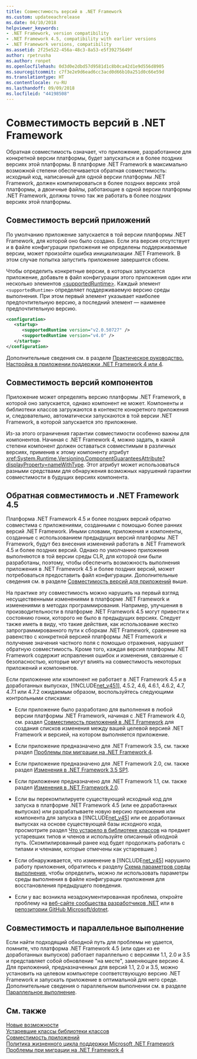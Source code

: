 ```yaml
---
title: Совместимость версий в .NET Framework
ms.custom: updateeachrelease
ms.date: 04/10/2018
helpviewer_keywords:
- .NET Framework, version compatibility
- .NET Framework 4.5, compatibility with earlier versions
- .NET Framework versions, compatibility
ms.assetid: 2f25e522-456a-48c3-8a53-e5f39275649f
author: rpetrusha
ms.author: ronpet
ms.openlocfilehash: 0d3d0e2dbd57d9581d1c8b0ca42d1e9d556d8905
ms.sourcegitcommit: c7f3e2e9d6ead6cc3acd0d66b10a251d0c66e59d
ms.translationtype: HT
ms.contentlocale: ru-RU
ms.lasthandoff: 09/09/2018
ms.locfileid: "44198508"
---
```

# <a name="version-compatibility-in-the-net-framework"></a>Совместимость версий в .NET Framework
Обратная совместимость означает, что приложение, разработанное для конкретной версии платформы, будет запускаться и в более поздних версиях этой платформы. В платформе .NET Framework в максимально возможной степени обеспечивается обратная совместимость: исходный код, написанный для одной версии платформы .NET Framework, должен компилироваться в более поздних версиях этой платформы, а двоичные файлы, работающие в одной версии платформы .NET Framework, должны точно так же работать в более поздних версиях этой платформы.  
  
<a name="Apps"></a>   
## <a name="version-compatibility-for-apps"></a>Совместимость версий приложений  
 По умолчанию приложение запускается в той версии платформы .NET Framework, для которой оно было создано. Если эта версия отсутствует и в файле конфигурации приложения не определены поддерживаемые версии, может произойти ошибка инициализации .NET Framework. В этом случае попытка запустить приложение завершится сбоем.  
  
 Чтобы определить конкретные версии, в которых запускается приложение, добавьте в файл конфигурации этого приложения один или несколько элементов [\<supportedRuntime>](../../../docs/framework/configure-apps/file-schema/startup/supportedruntime-element.md). Каждый элемент `<supportedRuntime>` определяет поддерживаемую версию среды выполнения. При этом первый элемент указывает наиболее предпочтительную версию, а последний элемент — наименее предпочтительную версию.  
  
```xml  
<configuration>  
   <startup>  
      <supportedRuntime version="v2.0.50727" />  
      <supportedRuntime version="v4.0" />  
   </startup>  
</configuration>  
```  
  
 Дополнительные сведения см. в разделе [Практическое руководство. Настройка в приложении поддержки .NET Framework 4 или 4](../../../docs/framework/migration-guide/how-to-configure-an-app-to-support-net-framework-4-or-4-5.md).  
  
## <a name="version-compatibility-for-components"></a>Совместимость версий компонентов  
 Приложение может определять версию платформы .NET Framework, в которой оно запускается, однако компонент не может. Компоненты и библиотеки классов загружаются в контексте конкретного приложения и, следовательно, автоматически запускаются в той версии .NET Framework, в которой запускается это приложение.  
  
 Из-за этого ограничения гарантии совместимости особенно важны для компонентов. Начиная с .NET Framework 4, можно задать, в какой степени компонент должен оставаться совместимым в различных версиях, применив к этому компоненту атрибут <xref:System.Runtime.Versioning.ComponentGuaranteesAttribute?displayProperty=nameWithType>. Этот атрибут может использоваться разными средствами для обнаружения возможных нарушений гарантии совместимости в будущих версиях компонента.  
  
## <a name="backward-compatibility-and-the-net-framework-45"></a>Обратная совместимость и .NET Framework 4.5  
 Платформа .NET Framework 4.5 и более поздних версий обратно совместима с приложениями, созданными с помощью более ранних версий .NET Framework. Иными словами, приложения и компоненты, созданные с использованием предыдущих версий платформы .NET Framework, будут без внесения изменений работать в .NET Framework 4.5 и более поздних версий. Однако по умолчанию приложения выполняются в той версии среды CLR, для которой они были разработаны, поэтому, чтобы обеспечить возможность выполнения приложения в .NET Framework 4.5 и более поздних версий, может потребоваться предоставить файл конфигурации. Дополнительные сведения см. в разделе [Совместимость версий для приложений](#Apps) выше.  
  
 На практике эту совместимость можно нарушить на первый взгляд несущественными изменениями в платформе .NET Framework и изменениями в методах программирования. Например, улучшения в производительности в платформе .NET Framework 4.5 могут привести к состоянию гонки, которого не было в предыдущих версиях. Следует также иметь в виду, что такие действия, как использование жестко запрограммированного пути к сборкам .NET Framework, сравнение на равенство с конкретной версией платформы .NET Framework и получение значения частного поля с помощью отражения, нарушают обратную совместимость. Кроме того, каждая версия платформы .NET Framework содержит исправления ошибок и изменения, связанные с безопасностью, которые могут влиять на совместимость некоторых приложений и компонентов.  
  
 Если приложение или компонент не работает в .NET Framework 4.5 и в доработанных выпусках, [!INCLUDE[net_v451](../../../includes/net-v451-md.md)], 4.5.2, 4.6, 4.6.1, 4.6.2, 4.7, 4.7.1 или 4.7.2 ожидаемым образом, воспользуйтесь следующими контрольными списками:  
  
-  Если приложение было разработано для выполнения в любой версии платформы .NET Framework, начиная с .NET Framework 4.0, см. раздел [Совместимость приложений в .NET Framework](application-compatibility.md) для создания списков изменения между вашей целевой версией .NET Framework и версией, на котором выполняется приложение.  

- Если приложение предназначено для .NET Framework 3.5, см. также раздел [Проблемы при миграции на .NET Framework 4](../../../docs/framework/migration-guide/net-framework-4-migration-issues.md).

- Если приложение предназначено для .NET Framework 2.0, см. также раздел [Изменения в .NET Framework 3.5 SP1](https://go.microsoft.com/fwlink/?LinkId=186989).

- Если приложение предназначено для .NET Framework 1.1, см. также раздел [Изменения в .NET Framework 2.0](https://go.microsoft.com/fwlink/?LinkID=125263).  
  
-   Если вы перекомпилируете существующий исходный код для запуска в платформе .NET Framework 4.5 (или ее доработанных выпусках) или разрабатываете новую версию приложения или компонента для запуска в [!INCLUDE[net_v45](../../../includes/net-v45-md.md)] или ее доработанных выпусках на основе существующей базы исходного кода, просмотрите раздел [Что устарело в библиотеке классов](../../../docs/framework/whats-new/whats-obsolete.md) на предмет устаревших типов и членов и используйте описанный обходной путь. (Скомпилированный ранее код будет продолжать работать с типами и членами, которые отмечены как устаревшие.)  
  
-   Если обнаруживается, что изменение в [!INCLUDE[net_v45](../../../includes/net-v45-md.md)] нарушило работу приложения, обратитесь к разделу [Схема параметров среды выполнения](../../../docs/framework/configure-apps/file-schema/runtime/index.md), чтобы определить, можно ли использовать параметры среды выполнения в файле конфигурации приложения для восстановления предыдущего поведения.  
  
-   Если у вас возникла незадокументированная проблема, откройте проблему на [веб-сайте сообщества разработчиков .NET](https://developercommunity.visualstudio.com/spaces/61/index.html) или в [репозитории GitHub Microsoft/dotnet](https://github.com/microsoft/dotnet/issues).
  
## <a name="compatibility-and-side-by-side-execution"></a>Совместимость и параллельное выполнение  
 Если найти подходящий обходной путь для проблемы не удается, помните, что платформа .NET Framework 4.5 (или один из ее доработанных выпусков) работает параллельно с версиями 1.1, 2.0 и 3.5 и представляет собой обновление "на месте", заменяющее версию 4. Для приложений, предназначенных для версий 1.1, 2.0 и 3.5, можно установить на целевом компьютере соответствующую версию .NET Framework и запускать приложение в оптимальной для него среде. Дополнительные сведения о параллельном выполнении см. в разделе [Параллельное выполнение](../../../docs/framework/deployment/side-by-side-execution.md).  
  
## <a name="see-also"></a>См. также  
 [Новые возможности](../../../docs/framework/whats-new/index.md)  
 [Устаревшие классы библиотеки классов](../../../docs/framework/whats-new/whats-obsolete.md)  
 [Совместимость приложений](../../../docs/framework/migration-guide/application-compatibility.md)  
 [Политика жизненного цикла поддержки Microsoft .NET Framework](https://go.microsoft.com/fwlink/p/?LinkId=248212)  
 [Проблемы при миграции на .NET Framework 4](../../../docs/framework/migration-guide/net-framework-4-migration-issues.md)
